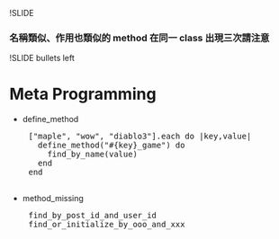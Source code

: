 !SLIDE

### 名稱類似、作用也類似的 method 在同一 class 出現三次請注意

!SLIDE bullets left

# Meta Programming

*  define_method

<div class="smaller">
  <pre class="sh_ruby">
    ["maple", "wow", "diablo3"].each do |key,value|
      define_method("#{key}_game") do
        find_by_name(value)
      end
    end
  </pre>
</div>

*  method_missing

<div class="smaller">
  <pre class="sh_ruby">
    find_by_post_id_and_user_id
    find_or_initialize_by_ooo_and_xxx
  </div>
</div>